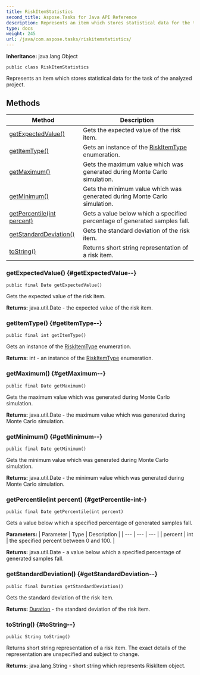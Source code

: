 ```yaml
---
title: RiskItemStatistics
second_title: Aspose.Tasks for Java API Reference
description: Represents an item which stores statistical data for the task of the analyzed project.
type: docs
weight: 245
url: /java/com.aspose.tasks/riskitemstatistics/
---
```


**Inheritance:**
java.lang.Object
```
public class RiskItemStatistics
```

Represents an item which stores statistical data for the task of the analyzed project.
## Methods

| Method | Description |
| --- | --- |
| [getExpectedValue()](#getExpectedValue--) | Gets the expected value of the risk item. |
| [getItemType()](#getItemType--) | Gets an instance of the [RiskItemType](../../com.aspose.tasks/riskitemtype) enumeration. |
| [getMaximum()](#getMaximum--) | Gets the maximum value which was generated during Monte Carlo simulation. |
| [getMinimum()](#getMinimum--) | Gets the minimum value which was generated during Monte Carlo simulation. |
| [getPercentile(int percent)](#getPercentile-int-) | Gets a value below which a specified percentage of generated samples fall. |
| [getStandardDeviation()](#getStandardDeviation--) | Gets the standard deviation of the risk item. |
| [toString()](#toString--) | Returns short string representation of a risk item. |
### getExpectedValue() {#getExpectedValue--}
```
public final Date getExpectedValue()
```


Gets the expected value of the risk item.

**Returns:**
java.util.Date - the expected value of the risk item.
### getItemType() {#getItemType--}
```
public final int getItemType()
```


Gets an instance of the [RiskItemType](../../com.aspose.tasks/riskitemtype) enumeration.

**Returns:**
int - an instance of the [RiskItemType](../../com.aspose.tasks/riskitemtype) enumeration.
### getMaximum() {#getMaximum--}
```
public final Date getMaximum()
```


Gets the maximum value which was generated during Monte Carlo simulation.

**Returns:**
java.util.Date - the maximum value which was generated during Monte Carlo simulation.
### getMinimum() {#getMinimum--}
```
public final Date getMinimum()
```


Gets the minimum value which was generated during Monte Carlo simulation.

**Returns:**
java.util.Date - the minimum value which was generated during Monte Carlo simulation.
### getPercentile(int percent) {#getPercentile-int-}
```
public final Date getPercentile(int percent)
```


Gets a value below which a specified percentage of generated samples fall.

**Parameters:**
| Parameter | Type | Description |
| --- | --- | --- |
| percent | int | the specified percent between 0 and 100. |

**Returns:**
java.util.Date - a value below which a specified percentage of generated samples fall.
### getStandardDeviation() {#getStandardDeviation--}
```
public final Duration getStandardDeviation()
```


Gets the standard deviation of the risk item.

**Returns:**
[Duration](../../com.aspose.tasks/duration) - the standard deviation of the risk item.
### toString() {#toString--}
```
public String toString()
```


Returns short string representation of a risk item. The exact details of the representation are unspecified and subject to change.

**Returns:**
java.lang.String - short string which represents RiskItem object.
